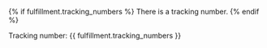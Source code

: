 {% if fulfillment.tracking_numbers %}
  There is a tracking number.
{% endif %}

Tracking number: {{ fulfillment.tracking_numbers }}
